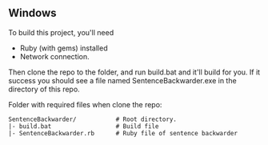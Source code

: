 ## Windows
To build this project, you'll need
+ Ruby (with gems) installed
+ Network connection.

Then clone the repo to the folder, and run build.bat and it'll build for you. If it success you should see a file named SentenceBackwarder.exe in the directory of this repo.

Folder with required files when clone the repo:
```
SentenceBackwarder/           # Root directory.
|- build.bat                  # Build file
|- SentenceBackwarder.rb      # Ruby file of sentence backwarder
